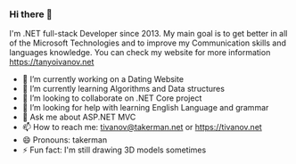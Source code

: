 ### Hi there 👋

I'm .NET full-stack Developer since 2013.
My main goal is to get better in all of the Microsoft Technologies and to improve my Communication skills and languages knowledge.
You can check my website for more information https://tanyoivanov.net 

- 🔭 I’m currently working on a Dating Website
- 🌱 I’m currently learning Algorithms and Data structures
- 👯 I’m looking to collaborate on .NET Core project
- 🤔 I’m looking for help with learning English Language and grammar
- 💬 Ask me about ASP.NET MVC
- 📫 How to reach me: tivanov@takerman.net or https://tivanov.net
- 😄 Pronouns: takerman
- ⚡ Fun fact: I'm still drawing 3D models sometimes
